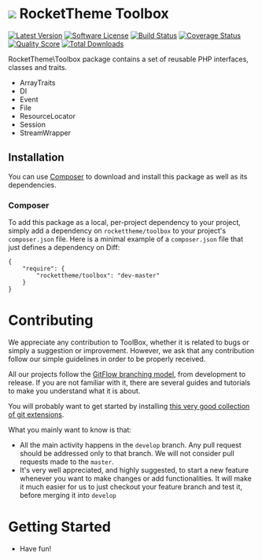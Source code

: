 # ![](https://avatars1.githubusercontent.com/u/1310198?v=2&s=50) RocketTheme Toolbox

[![Latest Version](http://img.shields.io/packagist/v/rockettheme/toolbox.svg?style=flat)](https://packagist.org/packages/rockettheme/toolbox)
[![Software License](https://img.shields.io/badge/license-MIT-brightgreen.svg?style=flat)](LICENSE)
[![Build Status](https://img.shields.io/travis/rockettheme/toolbox/master.svg?style=flat)](https://travis-ci.org/rockettheme/toolbox)
[![Coverage Status](https://img.shields.io/scrutinizer/coverage/g/rockettheme/toolbox.svg?style=flat)](https://scrutinizer-ci.com/g/rockettheme/toolbox/code-structure)
[![Quality Score](https://img.shields.io/scrutinizer/g/rockettheme/toolbox.svg?style=flat)](https://scrutinizer-ci.com/g/rockettheme/toolbox)
[![Total Downloads](https://img.shields.io/packagist/dt/rockettheme/toolbox.svg?style=flat)](https://packagist.org/packages/rockettheme/toolbox)

RocketTheme\Toolbox package contains a set of reusable PHP interfaces, classes and traits.

* ArrayTraits
* DI
* Event
* File
* ResourceLocator
* Session
* StreamWrapper

## Installation

You can use [Composer](http://getcomposer.org/) to download and install this package as well as its dependencies.

### Composer

To add this package as a local, per-project dependency to your project, simply add a dependency on `rockettheme/toolbox` to your project's `composer.json` file. Here is a minimal example of a `composer.json` file that just defines a dependency on Diff:

    {
        "require": {
            "rockettheme/toolbox": "dev-master"
        }
    }


# Contributing

We appreciate any contribution to ToolBox, whether it is related to bugs or simply a suggestion or improvement.
However, we ask that any contribution follow our simple guidelines in order to be properly received.

All our projects follow the [GitFlow branching model][gitflow-model], from development to release. If you are not familiar with it, there are several guides and tutorials to make you understand what it is about.

You will probably want to get started by installing [this very good collection of git extensions][gitflow-extensions].

What you mainly want to know is that:

- All the main activity happens in the `develop` branch. Any pull request should be addressed only to that branch. We will not consider pull requests made to the `master`.
- It's very well appreciated, and highly suggested, to start a new feature whenever you want to make changes or add functionalities. It will make it much easier for us to just checkout your feature branch and test it, before merging it into `develop`


# Getting Started

* Have fun!


[gitflow-model]: http://nvie.com/posts/a-successful-git-branching-model/
[gitflow-extensions]: https://github.com/nvie/gitflow
